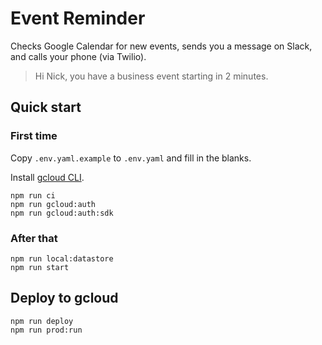 # Event Reminder

Checks Google Calendar for new events, sends you a message on Slack, and calls your phone (via Twilio).

> Hi Nick, you have a business event starting in 2 minutes.

## Quick start

### First time

Copy `.env.yaml.example` to `.env.yaml` and fill in the blanks.

Install [gcloud CLI](https://cloud.google.com/sdk/docs/install).


```
npm run ci
npm run gcloud:auth
npm run gcloud:auth:sdk
```

### After that
```
npm run local:datastore
npm run start
```

## Deploy to gcloud

```
npm run deploy
npm run prod:run
```
